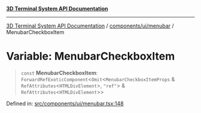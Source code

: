 [**3D Terminal System API Documentation**](../../../../README.md)

***

[3D Terminal System API Documentation](../../../../README.md) / [components/ui/menubar](../README.md) / MenubarCheckboxItem

# Variable: MenubarCheckboxItem

> `const` **MenubarCheckboxItem**: `ForwardRefExoticComponent`\<`Omit`\<`MenubarCheckboxItemProps` & `RefAttributes`\<`HTMLDivElement`\>, `"ref"`\> & `RefAttributes`\<`HTMLDivElement`\>\>

Defined in: [src/components/ui/menubar.tsx:148](https://github.com/Dicommunitas/ThreeJS_Terminal_3D/blob/924f3613caa2db721a2c5fd220c2ea062aa5d81f/src/components/ui/menubar.tsx#L148)
